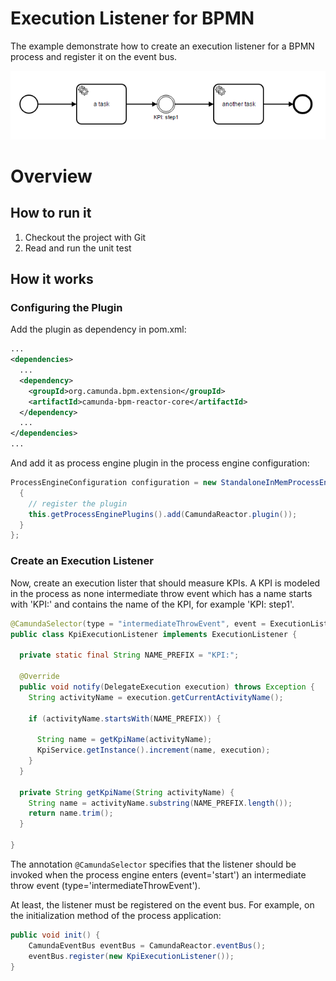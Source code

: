 # Execution Listener for BPMN

The example demonstrate how to create an execution listener for a BPMN process and register it on the event bus.

![Example Process](src/main/resources/Process.png)

# Overview

## How to run it

1. Checkout the project with Git
2. Read and run the unit test

## How it works

### Configuring the Plugin

Add the plugin as dependency in pom.xml:

```xml
...
<dependencies>
  ...
  <dependency>
    <groupId>org.camunda.bpm.extension</groupId>
    <artifactId>camunda-bpm-reactor-core</artifactId>
  </dependency>
  ...
</dependencies>
...
```

And add it as process engine plugin in the process engine configuration:

```java
ProcessEngineConfiguration configuration = new StandaloneInMemProcessEngineConfiguration() {
  {
    // register the plugin
    this.getProcessEnginePlugins().add(CamundaReactor.plugin());
  }
};
```

### Create an Execution Listener

Now, create an execution lister that should measure KPIs. A KPI is modeled in the process as none intermediate throw event which has a name starts with 'KPI:' and contains the name of the KPI, for example 'KPI: step1'.

```java
@CamundaSelector(type = "intermediateThrowEvent", event = ExecutionListener.EVENTNAME_START)
public class KpiExecutionListener implements ExecutionListener {

  private static final String NAME_PREFIX = "KPI:";

  @Override
  public void notify(DelegateExecution execution) throws Exception {
    String activityName = execution.getCurrentActivityName();

    if (activityName.startsWith(NAME_PREFIX)) {

      String name = getKpiName(activityName);
      KpiService.getInstance().increment(name, execution);
    }
  }

  private String getKpiName(String activityName) {
    String name = activityName.substring(NAME_PREFIX.length());
    return name.trim();
  }

}
```

The annotation `@CamundaSelector` specifies that the listener should be invoked when the process engine enters (event='start') an intermediate throw event (type='intermediateThrowEvent'). 

At least, the listener must be registered on the event bus. For example, on the initialization method of the process application:

```java
public void init() {
    CamundaEventBus eventBus = CamundaReactor.eventBus();
    eventBus.register(new KpiExecutionListener());
}
``` 
